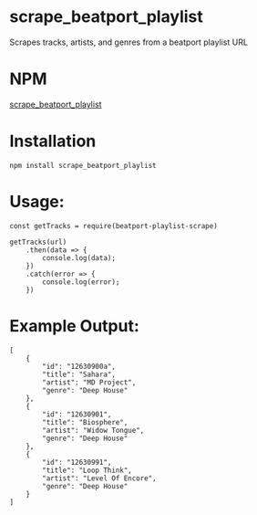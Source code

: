 # scrape_beatport_playlist
 Scrapes tracks, artists, and genres from a beatport playlist URL

# NPM
[scrape_beatport_playlist](https://www.npmjs.com/package/scrape_beatport_playlist)

# Installation
```
npm install scrape_beatport_playlist
```

# Usage:
```
const getTracks = require(beatport-playlist-scrape)

getTracks(url)
    .then(data => {
        console.log(data);
    })
    .catch(error => {
        console.log(error);
    })
```

# Example Output:
```
[
    {
        "id": "12630900a",
        "title": "Sahara",
        "artist": "MD Project",
        "genre": "Deep House"
    },
    {
        "id": "12630901",
        "title": "Biosphere",
        "artist": "Widow Tongue",
        "genre": "Deep House"
    },
    {
        "id": "12630991",
        "title": "Loop Think",
        "artist": "Level Of Encore",
        "genre": "Deep House"
    }
]
```
